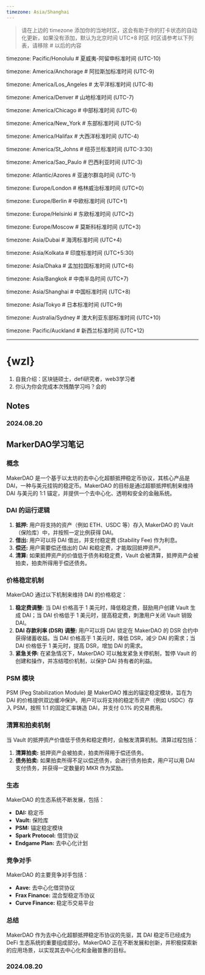```yaml
---
timezone: Asia/Shanghai
---
```


> 请在上边的 timezone 添加你的当地时区，这会有助于你的打卡状态的自动化更新，如果没有添加，默认为北京时间 UTC+8 时区
> 时区请参考以下列表，请移除 # 以后的内容

timezone: Pacific/Honolulu # 夏威夷-阿留申标准时间 (UTC-10)

timezone: America/Anchorage # 阿拉斯加标准时间 (UTC-9)

timezone: America/Los_Angeles # 太平洋标准时间 (UTC-8)

timezone: America/Denver # 山地标准时间 (UTC-7)

timezone: America/Chicago # 中部标准时间 (UTC-6)

timezone: America/New_York # 东部标准时间 (UTC-5)

timezone: America/Halifax # 大西洋标准时间 (UTC-4)

timezone: America/St_Johns # 纽芬兰标准时间 (UTC-3:30)

timezone: America/Sao_Paulo # 巴西利亚时间 (UTC-3)

timezone: Atlantic/Azores # 亚速尔群岛时间 (UTC-1)

timezone: Europe/London # 格林威治标准时间 (UTC+0)

timezone: Europe/Berlin # 中欧标准时间 (UTC+1)

timezone: Europe/Helsinki # 东欧标准时间 (UTC+2)

timezone: Europe/Moscow # 莫斯科标准时间 (UTC+3)

timezone: Asia/Dubai # 海湾标准时间 (UTC+4)

timezone: Asia/Kolkata # 印度标准时间 (UTC+5:30)

timezone: Asia/Dhaka # 孟加拉国标准时间 (UTC+6)

timezone: Asia/Bangkok # 中南半岛时间 (UTC+7)

timezone: Asia/Shanghai # 中国标准时间 (UTC+8)

timezone: Asia/Tokyo # 日本标准时间 (UTC+9)

timezone: Australia/Sydney # 澳大利亚东部标准时间 (UTC+10)

timezone: Pacific/Auckland # 新西兰标准时间 (UTC+12)

---

# {wzl}

1. 自我介绍：区块链硕士，defi研究者，web3学习者
2. 你认为你会完成本次残酷学习吗？会的

## Notes

<!-- Content_START -->

### 2024.08.20
## MarkerDAO学习笔记
### 概念

MakerDAO 是一个基于以太坊的去中心化超额抵押稳定币协议，其核心产品是 DAI，一种与美元挂钩的稳定币。MakerDAO 的目标是通过超额抵押机制来维持 DAI 与美元的 1:1 锚定，并提供一个去中心化、透明和安全的金融系统。

### DAI 的运行逻辑

1. **抵押:** 用户将支持的资产（例如 ETH、USDC 等）存入 MakerDAO 的 Vault（保险库）中，并按照一定比例获得 DAI。
2. **借出:** 用户可以将 DAI 借出，并支付稳定费 (Stability Fee) 作为利息。
3. **偿还:** 用户需要偿还借出的 DAI 和稳定费，才能取回抵押资产。
4. **清算:** 如果抵押资产的价值低于债务和稳定费，Vault 会被清算，抵押资产会被拍卖，拍卖所得用于偿还债务。

### 价格稳定机制

MakerDAO 通过以下机制来维持 DAI 的价格稳定：

1. **稳定费调整:** 当 DAI 价格高于 1 美元时，降低稳定费，鼓励用户创建 Vault 生成 DAI；当 DAI 价格低于 1 美元时，提高稳定费，刺激用户关闭 Vault 销毁 DAI。
2. **DAI 存款利率 (DSR) 调整:** 用户可以将 DAI 锁定在 MakerDAO 的 DSR 合约中获得储蓄收益。当 DAI 价格高于 1 美元时，降低 DSR，减少 DAI 的需求；当 DAI 价格低于 1 美元时，提高 DSR，增加 DAI 的需求。
3. **紧急关停:** 在紧急情况下，MakerDAO 可以触发紧急关停机制，暂停 Vault 的创建和操作，并冻结喂价机制，以保护 DAI 持有者的利益。

### PSM 模块

PSM (Peg Stabilization Module) 是 MakerDAO 推出的锚定稳定模块，旨在为 DAI 的价格提供双边缓冲保护。用户可以将支持的稳定币资产（例如 USDC）存入 PSM，按照 1:1 的固定汇率铸造 DAI，并支付 0.1% 的交易费用。

### 清算和拍卖机制

当 Vault 的抵押资产价值低于债务和稳定费时，会触发清算机制。清算过程包括：

1. **清算拍卖:** 抵押资产会被拍卖，拍卖所得用于偿还债务。
2. **债务拍卖:** 如果拍卖所得不足以偿还债务，会进行债务拍卖，用户可以用 DAI 支付债务，并获得一定数量的 MKR 作为奖励。

### 生态

MakerDAO 的生态系统不断发展，包括：

- **DAI:** 稳定币
- **Vault:** 保险库
- **PSM:** 锚定稳定模块
- **Spark Protocol:** 借贷协议
- **Endgame Plan:** 去中心化计划

### 竞争对手

MakerDAO 的主要竞争对手包括：

- **Aave:** 去中心化借贷协议
- **Frax Finance:** 混合型稳定币协议
- **Curve Finance:** 稳定币交易平台

### 总结

MakerDAO 作为去中心化超额抵押稳定币协议的先驱，其 DAI 稳定币已经成为 DeFi 生态系统的重要组成部分。MakerDAO 正在不断发展和创新，并积极探索新的应用场景，以实现其去中心化和金融普惠的目标。

### 2024.08.20

<!-- Content_END -->
